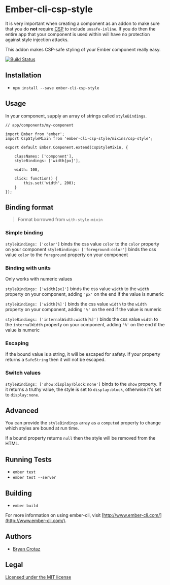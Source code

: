 # Ember-cli-csp-style

It is very important when creating a component as an addon to make sure that you do **not** require [CSP](https://en.wikipedia.org/wiki/Content_Security_Policy) to include `unsafe-inline`. If you do then the entire app that your component is used within will have no protection against style injection attacks.

This addon makes CSP-safe styling of your Ember component really easy.

[![Build Status](https://travis-ci.org/BryanCrotaz/ember-cli-csp-style.svg?branch=master)](https://travis-ci.org/BryanCrotaz/ember-cli-csp-style)

## Installation

* `npm install --save ember-cli-csp-style`

## Usage

In your component, supply an array of strings called `styleBindings`.

```
// app/components/my-component

import Ember from 'ember';
import CspStyleMixin from 'ember-cli-csp-style/mixins/csp-style';

export default Ember.Component.extend(CspStyleMixin, {

	classNames: ['component'],
	styleBindings: ['width[px]'],

	width: 100,
	
	click: function() {
		this.set('width', 200);
	}
});
```

## Binding format

> Format borrowed from `with-style-mixin`

### Simple binding

`styleBindings: ['color']` binds the css value `color` to the `color` property on your component
`styleBindings: ['foreground:color']` binds the css value `color` to the `foreground` property on your component

### Binding with units
Only works with numeric values

`styleBindings: ['width[px]']` binds the css value `width` to the `width` property on your component, adding `'px'` on the end if the value is numeric

`styleBindings: ['width[%]']` binds the css value `width` to the `width` property on your component, adding `'%'` on the end if the value is numeric

`styleBindings: ['internalWidth:width[%]']` binds the css value `width` to the `internalWidth` property on your component, adding `'%'` on the end if the value is numeric

### Escaping

If the bound value is a string, it will be escaped for safety. If your property returns a `SafeString` then it will not be escaped.

### Switch values

`styleBindings: ['show:display?block:none']` binds to the `show` property. If it returns a truthy value, the style is set to `display:block`, otherwise it's set to `display:none`.

## Advanced

You can provide the `styleBindings` array as a `computed` property to change which styles are bound at run time.

If a bound property returns `null` then the style will be removed from the HTML.


## Running Tests

* `ember test`
* `ember test --server`

## Building

* `ember build`

For more information on using ember-cli, visit [http://www.ember-cli.com/](http://www.ember-cli.com/).

## Authors

- [Bryan Crotaz](https://twitter.com/bryancrotaz)

## Legal

[Licensed under the MIT license](http://www.opensource.org/licenses/mit-license.php)
